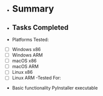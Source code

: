 - # Summary
- ## Tasks Completed
- Platforms Tested:
- [ ] Windows x86
- [ ] Windows ARM
- [ ] macOS x86
- [ ] macOS ARM
- [ ] Linux x86
- [ ]  Linux ARM
-Tested For:
- Basic functionality
PyInstaller executable